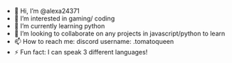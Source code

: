 - 👋 Hi, I’m @alexa24371
- 👀 I’m interested in gaming/ coding
- 🌱 I’m currently learning python
- 💞️ I’m looking to collaborate on any projects in javascript/python to learn
- 📫 How to reach me: discord username: .tomatoqueen
- ⚡ Fun fact: I can speak 3 different languages!

<!---
alexa24371/alexa24371 is a ✨ special ✨ repository because its `README.md` (this file) appears on your GitHub profile.
You can click the Preview link to take a look at your changes.
--->
